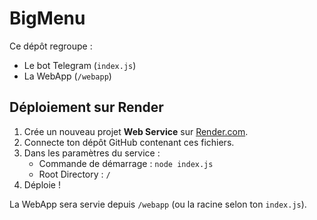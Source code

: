 # BigMenu

Ce dépôt regroupe :
- Le bot Telegram (`index.js`)
- La WebApp (`/webapp`)

## Déploiement sur Render

1. Crée un nouveau projet **Web Service** sur [Render.com](https://render.com).
2. Connecte ton dépôt GitHub contenant ces fichiers.
3. Dans les paramètres du service :
   - Commande de démarrage : `node index.js`
   - Root Directory : `/`
4. Déploie !

La WebApp sera servie depuis `/webapp` (ou la racine selon ton `index.js`).
